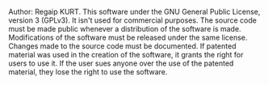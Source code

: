 Author: Regaip KURT.
This software under the GNU General Public License, version 3 (GPLv3).
It isn't used for commercial purposes.
The source code must be made public whenever a distribution of the software is made.
Modifications of the software must be released under the same license.
Changes made to the source code must be documented.
If patented material was used in the creation of the software, it grants the right for users to use it. If the user sues anyone over the use of the patented material, they lose the right to use the software.
